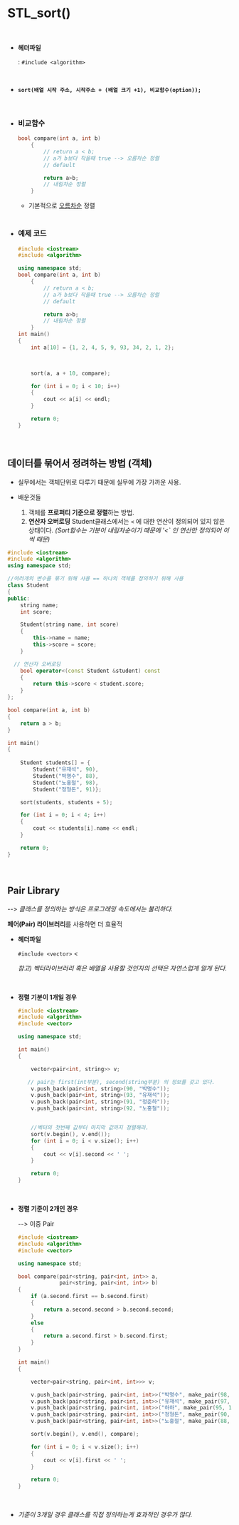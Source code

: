 # STL_sort()

</br> 

- **헤더파일** 

  : `#include <algorithm>`

  </br> 

- **`sort(배열 시작 주소, 시작주소 + (배열 크기 +1), 비교함수(option)); `** 

  </br> 

- ### 비교함수

  ```c++
  bool compare(int a, int b)
      {
          // return a < b;
          // a가 b보다 작을때 true --> 오름차순 정렬
          // default 
  
          return a>b;
          // 내림차순 정렬
      }
  ```

  - 기본적으로 <u>오름차순</u> 정렬

  </br> 

- ### 예제 코드

  ```c++
  #include <iostream>
  #include <algorithm>
  
  using namespace std;
  bool compare(int a, int b)
      {
          // return a < b;
          // a가 b보다 작을때 true --> 오름차순 정렬
          // default 
  
          return a>b;
          // 내림차순 정렬
      }
  int main()
  {
      int a[10] = {1, 2, 4, 5, 9, 93, 34, 2, 1, 2};
  
      
  
      sort(a, a + 10, compare);
  
      for (int i = 0; i < 10; i++)
      {
          cout << a[i] << endl;
      }
  
      return 0;
  }
  ```

  </br> 

## 데이터를 묶어서  정려하는 방법 (객체)

- 실무에서는 객체단위로 다루기 때문에 실무에 가장 가까운 사용.

- 배운것들

  1. 객체를 **프로퍼티 기준으로 정렬**하는 방법.
  2. **연산자 오버로딩**
     Student클래스에서는 `<` 에 대한 연산이 정의되어 있지 않은 상태이다.
     *(Sort함수는 기분이 내림차순이기 때문에 '<` 인 연산만 정의되어 이씩 때문)*

  

```c++
#include <iostream>
#include <algorithm>
using namespace std;

//여러개의 변수를 묶기 위해 사용 == 하나의 객체를 정의하기 위해 사용
class Student
{
public:
    string name;
    int score;

    Student(string name, int score)
    {
        this->name = name;
        this->score = score;
    }

  // 연산자 오버로딩
    bool operator<(const Student &student) const
    {
        return this->score < student.score;
    }
};

bool compare(int a, int b)
{
    return a > b;
}

int main()
{
   
    Student students[] = {
        Student("유재석", 90),
        Student("박명수", 88),
        Student("노홍철", 98),
        Student("정형돈", 91)};

    sort(students, students + 5);

    for (int i = 0; i < 4; i++)
    {
        cout << students[i].name << endl;
    }

    return 0;
}
```

</br> 

## Pair Library

--> *클래스를 정의하는 방식은 프로그래밍 속도에서는 불리하다.*

**페어(Pair) 라이브러리**를 사용하면 더 효율적

- **헤더파일**

  `#include <vector>` <</br> 

  *참고)* *벡터라이브러리 혹은 배열을 사용할 것인지의 선택은 자연스럽게 알게 된다.*

</br> 

- **정렬 기분이 1개일 경우**

  ```c++
  #include <iostream>
  #include <algorithm>
  #include <vector>
  
  using namespace std;
  
  int main()
  {
  
      vector<pair<int, string>> v;
  
     // pair는 first(int부분), second(string부분) 의 정보를 갖고 있다.
      v.push_back(pair<int, string>(90, "박명수"));
      v.push_back(pair<int, string>(93, "유재석"));
      v.push_back(pair<int, string>(91, "정준하"));
      v.push_back(pair<int, string>(92, "노홍철"));
  
  
      //벡터의 첫번째 값부터 마지막 값까지 정렬해라.
      sort(v.begin(), v.end());
      for (int i = 0; i < v.size(); i++)
      {
          cout << v[i].second << ' ';
      }
  
      return 0;
  }
  ```

  </br> 

- **정렬 기준이 2개인 경우**

  --> 이중 Pair

  ```c++
  #include <iostream>
  #include <algorithm>
  #include <vector>
  
  using namespace std;
  
  bool compare(pair<string, pair<int, int>> a,
               pair<string, pair<int, int>> b)
  {
      if (a.second.first == b.second.first)
      {
          return a.second.second > b.second.second;
      }
      else
      {
          return a.second.first > b.second.first;
      }
  }
  
  int main()
  {
  
      vector<pair<string, pair<int, int>>> v;
  
      v.push_back(pair<string, pair<int, int>>("박명수", make_pair(98, 19920912)));
      v.push_back(pair<string, pair<int, int>>("유재석", make_pair(97, 19960913)));
      v.push_back(pair<string, pair<int, int>>("하하", make_pair(95, 19930203)));
      v.push_back(pair<string, pair<int, int>>("정형돈", make_pair(90, 19921207)));
      v.push_back(pair<string, pair<int, int>>("노홍철", make_pair(88, 19900302)));
  
      sort(v.begin(), v.end(), compare);
  
      for (int i = 0; i < v.size(); i++)
      {
          cout << v[i].first << ' ';
      }
  
      return 0;
  }
  ```

  </br> 

- *기준이 3개일 경우 클래스를 직접 정의하는게 효과적인 경우가 많다.*
